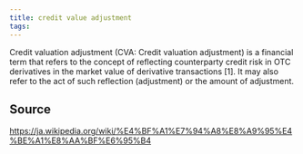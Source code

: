 ```yaml
---
title: credit value adjustment
tags: 
---
```


Credit valuation adjustment (CVA: Credit valuation adjustment) is a financial term that refers to the concept of reflecting counterparty credit risk in OTC derivatives in the market value of derivative transactions [1]. It may also refer to the act of such reflection (adjustment) or the amount of adjustment.

## Source
https://ja.wikipedia.org/wiki/%E4%BF%A1%E7%94%A8%E8%A9%95%E4%BE%A1%E8%AA%BF%E6%95%B4